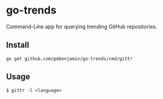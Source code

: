 # go-trends
Command-Line app for querying trending GitHub repositories.

## Install
`go get github.com/pmbenjamin/go-trends/cmd/gittr`

## Usage
`$ gittr -l <language>`

